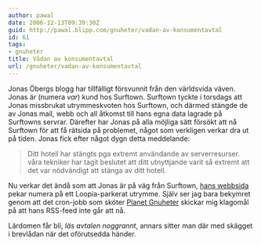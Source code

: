 ```yaml
---
author: pawal
date: 2006-12-13T09:39:30Z
guid: http://pawal.blipp.com/gnuheter/vadan-av-konsumentavtal
id: 61
tags:
- gnuheter
title: Vådan av konsumentavtal
url: /gnuheter/vadan-av-konsumentavtal
---
```


Jonas Öbergs blogg har tillfälligt försvunnit från den världsvida
väven. Jonas är (numera *var*) kund hos Surftown. Surftown tyckte
i torsdags att Jonas missbrukat utrymmeskvoten hos Surftown, och
därmed stängde de av Jonas mail, webb och all åtkomst till hans egna
data lagrade på Surftowns servrar. Därefter har Jonas på alla möjliga
sätt försökt att nå Surftown för att få rätsida på problemet, något
som verkligen verkar dra ut på tiden. Jonas fick efter något dygn
detta meddelande: <blockquote>Ditt hotell har stängts pga extremt
användande av serverresurser. våra tekniker har tagit beslutet att
ditt utnyttjande varit så extremt att det var nödvändigt att stänga av
ditt hotell.</blockquote>

Nu verkar det ändå som att Jonas är på väg från Surftown, <a
href="http://www.coyote.org/">hans webbsida</a> pekar numera på ett
Loopia-parkerat utrymme. Själv ser jag bara bekymret genom att det
cron-jobb som sköter <a href="http://www.gnuheter.com/">Planet
Gnuheter</a> skickar mig klagomål på att hans RSS-feed inte går att
nå.

Lärdomen får bli, *läs avtalen noggrannt*, annars sitter man där
med skägget i brevlådan när det oförutsedda händer.
